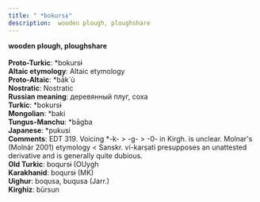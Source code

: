 ```yaml
---
title: " *bokursɨ"
description:  wooden plough, ploughshare
---
```

<strong> wooden plough, ploughshare</strong><br><br>
<strong>Proto-Turkic</strong>:  *bokursɨ<br>
<strong>Altaic etymology</strong>:  Altaic etymology<br>
<strong> Proto-Altaic</strong>:  *bā̀k`ù<br>
<strong>Nostratic</strong>:  Nostratic<br>
<strong>Russian meaning</strong>:  деревянный плуг, соха<br>
<strong>Turkic</strong>:  *bokursɨ<br>
<strong>Mongolian</strong>:  *baki<br>
<strong>Tungus-Manchu</strong>:  *bāgba<br>
<strong>Japanese</strong>:  *pukusi<br>
<strong>Comments</strong>:  EDT 319. Voicing *-k- > -g- > -0- in Kirgh. is unclear. Molnar's (Molnár 2001) etymology < Sanskr. vi-karṣati presupposes an unattested derivative and is generally quite dubious.<br>
<strong>Old Turkic</strong>:  boqursɨ (OUygh<br>
<strong>Karakhanid</strong>:  boqursɨ (MK)<br>
<strong>Uighur</strong>:  boqusa, buqusa (Jarr.)<br>
<strong>Kirghiz</strong>:  būrsun<br>


